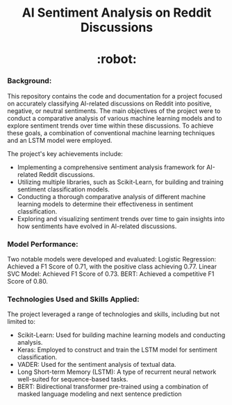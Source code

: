 
<h1 align="center">AI Sentiment Analysis on Reddit Discussions</h1>
<h1 align="center">:robot:</h1>

### Background:
This repository contains the code and documentation for a project focused on accurately classifying AI-related discussions on Reddit into positive, negative, or neutral sentiments. The main objectives of the project were to conduct a comparative analysis of various machine learning models and to explore sentiment trends over time within these discussions. To achieve these goals, a combination of conventional machine learning techniques and an LSTM model were employed.

The project's key achievements include:

- Implementing a comprehensive sentiment analysis framework for AI-related Reddit discussions.
- Utilizing multiple libraries, such as Scikit-Learn, for building and training sentiment classification models.
- Conducting a thorough comparative analysis of different machine learning models to determine their effectiveness in sentiment classification.
- Exploring and visualizing sentiment trends over time to gain insights into how sentiments have evolved in AI-related discussions.

### Model Performance:
Two notable models were developed and evaluated:
Logistic Regression: Achieved a F1 Score of 0.71, with the positive class achieving 0.77.
Linear SVC Model: Achieved F1 Score of 0.73.
BERT: Achieved a competitive F1 Score of 0.80.

### Technologies Used and Skills Applied:
The project leveraged a range of technologies and skills, including but not limited to:
- Scikit-Learn: Used for building machine learning models and conducting analysis.
- Keras: Employed to construct and train the LSTM model for sentiment classification.
- VADER: Used for the sentiment analysis of textual data.
- Long Short-term Memory (LSTM): A type of recurrent neural network well-suited for sequence-based tasks.
- BERT: Bidirectional transformer pre-trained using a combination of masked language modeling and next sentence prediction




